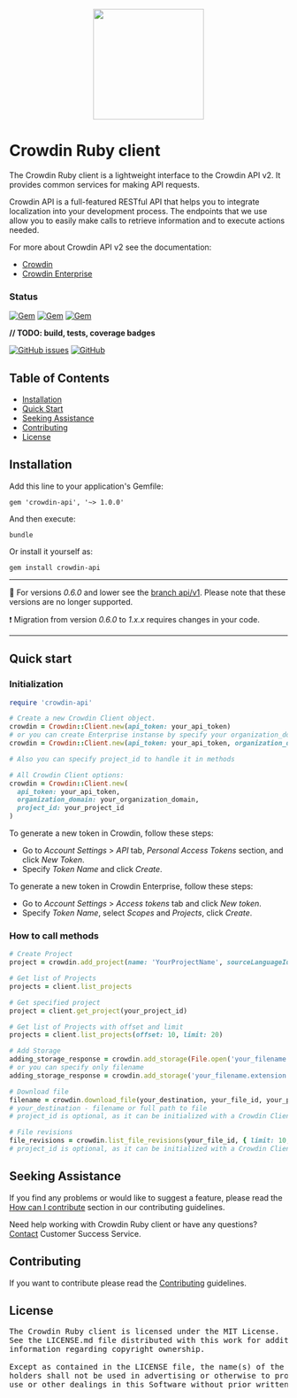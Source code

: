[<p align='center'><img src='https://support.crowdin.com/assets/logos/crowdin-dark-symbol.png' data-canonical-src='https://support.crowdin.com/assets/logos/crowdin-dark-symbol.png' width='200' height='200' align='center'/></p>](https://crowdin.com)

# Crowdin Ruby client

The Crowdin Ruby client is a lightweight interface to the Crowdin API v2. It provides common services for making API requests.

Crowdin API is a full-featured RESTful API that helps you to integrate localization into your development process. The endpoints that we use allow you to easily make calls to retrieve information and to execute actions needed.

For more about Crowdin API v2 see the documentation:
- [Crowdin](https://support.crowdin.com/api/v2/)
- [Crowdin Enterprise](https://support.crowdin.com/enterprise/api/)

### Status

[![Gem](https://img.shields.io/gem/v/crowdin-api?logo=ruby&cacheSeconds=1800)](https://rubygems.org/gems/crowdin-api)
[![Gem](https://img.shields.io/gem/dt/crowdin-api?cacheSeconds=1800)](https://rubygems.org/gems/crowdin-api)
[![Gem](https://img.shields.io/gem/dtv/crowdin-api?cacheSeconds=1800)](https://rubygems.org/gems/crowdin-api)

**// TODO: build, tests, coverage badges**

[![GitHub issues](https://img.shields.io/github/issues/crowdin/crowdin-api-client-ruby?cacheSeconds=1800)](https://github.com/crowdin/crowdin-api-client-ruby/issues)
[![GitHub](https://img.shields.io/github/license/crowdin/crowdin-api-client-ruby?cacheSeconds=18000)](https://github.com/crowdin/crowdin-api-client-ruby/blob/main/LICENSE)

## Table of Contents
* [Installation](#installation)
* [Quick Start](#quick-start)
* [Seeking Assistance](#seeking-assistance)
* [Contributing](#contributing)
* [License](#license)

## Installation

Add this line to your application's Gemfile:

```gemfile
gem 'crowdin-api', '~> 1.0.0'
```

And then execute:

```console
bundle
```

Or install it yourself as:

```console
gem install crowdin-api
```

---

:bookmark_tabs: For versions *0.6.0* and lower see the [branch api/v1](https://github.com/crowdin/crowdin-api-client-ruby/tree/api/v1). Please note that these versions are no longer supported.

:exclamation: Migration from version *0.6.0* to *1.x.x* requires changes in your code.

---

## Quick start

### Initialization
```ruby
require 'crowdin-api'

# Create a new Crowdin Client object.
crowdin = Crowdin::Client.new(api_token: your_api_token)
# or you can create Enterprise instanse by specify your organization_domain
crowdin = Crowdin::Client.new(api_token: your_api_token, organization_domain: your_organization_domain)

# Also you can specify project_id to handle it in methods

# All Crowdin Client options:
crowdin = Crowdin::Client.new(
  api_token: your_api_token,
  organization_domain: your_organization_domain,
  project_id: your_project_id
)
```

To generate a new token in Crowdin, follow these steps:
- Go to *Account Settings* > *API* tab, *Personal Access Tokens* section, and click *New Token*.
- Specify *Token Name* and click *Create*.

To generate a new token in Crowdin Enterprise, follow these steps:
- Go to *Account Settings* > *Access tokens* tab and click *New token*.
- Specify *Token Name*, select *Scopes* and *Projects*, click *Create*.

### How to call methods
```ruby
# Create Project
project = crowdin.add_project(name: 'YourProjectName', sourceLanguageId: 'YourLanguage')

# Get list of Projects
projects = client.list_projects

# Get specified project
project = client.get_project(your_project_id)

# Get list of Projects with offset and limit
projects = client.list_projects(offset: 10, limit: 20)

# Add Storage
adding_storage_response = crowdin.add_storage(File.open('your_filename.extension'))
# or you can specify only filename
adding_storage_response = crowdin.add_storage('your_filename.extension')

# Download file
filename = crowdin.download_file(your_destination, your_file_id, your_project_id)
# your_destination - filename or full path to file
# project_id is optional, as it can be initialized with a Crowdin Client

# File revisions
file_revisions = crowdin.list_file_revisions(your_file_id, { limit: 10, project_id: your_project_id })
# project_id is optional, as it can be initialized with a Crowdin Client
```

## Seeking Assistance

If you find any problems or would like to suggest a feature, please read the [How can I contribute](/CONTRIBUTING.md#how-can-i-contribute) section in our contributing guidelines.

Need help working with Crowdin Ruby client or have any questions? [Contact](https://crowdin.com/contacts) Customer Success Service.

## Contributing

If you want to contribute please read the [Contributing](/CONTRIBUTING.md) guidelines.

## License

<pre>
The Crowdin Ruby client is licensed under the MIT License. 
See the LICENSE.md file distributed with this work for additional 
information regarding copyright ownership.

Except as contained in the LICENSE file, the name(s) of the above copyright
holders shall not be used in advertising or otherwise to promote the sale,
use or other dealings in this Software without prior written authorization.
</pre>

